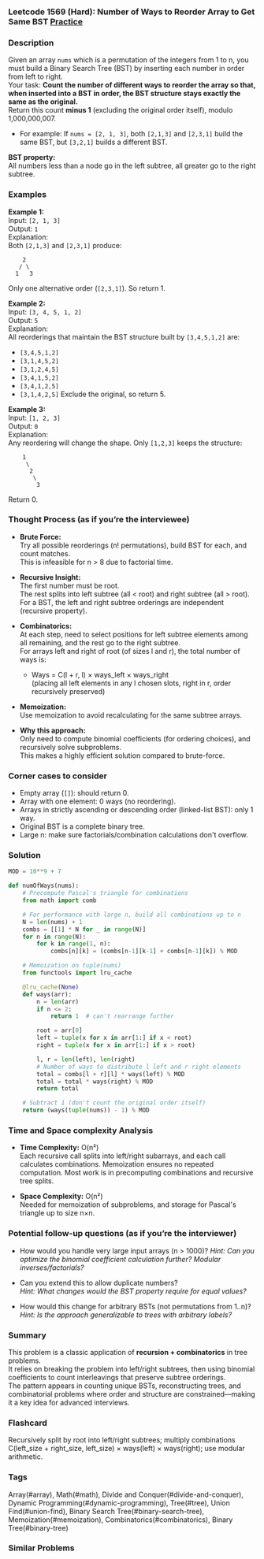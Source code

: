 ### Leetcode 1569 (Hard): Number of Ways to Reorder Array to Get Same BST [Practice](https://leetcode.com/problems/number-of-ways-to-reorder-array-to-get-same-bst)

### Description  
Given an array `nums` which is a permutation of the integers from 1 to n, you must build a Binary Search Tree (BST) by inserting each number in order from left to right.  
Your task: **Count the number of different ways to reorder the array so that, when inserted into a BST in order, the BST structure stays exactly the same as the original.**  
Return this count **minus 1** (excluding the original order itself), modulo 1,000,000,007.  

- For example: If `nums = [2, 1, 3]`, both `[2,1,3]` and `[2,3,1]` build the same BST, but `[3,2,1]` builds a different BST.

**BST property:**  
All numbers less than a node go in the left subtree, all greater go to the right subtree.

### Examples  

**Example 1:**  
Input: `[2, 1, 3]`  
Output: `1`  
Explanation:  
Both `[2,1,3]` and `[2,3,1]` produce:  
```
    2
   / \
  1   3
```
Only one alternative order (`[2,3,1]`). So return 1.

**Example 2:**  
Input: `[3, 4, 5, 1, 2]`  
Output: `5`  
Explanation:  
All reorderings that maintain the BST structure built by `[3,4,5,1,2]` are:
- `[3,4,5,1,2]`
- `[3,1,4,5,2]`
- `[3,1,2,4,5]`
- `[3,4,1,5,2]`
- `[3,4,1,2,5]`
- `[3,1,4,2,5]`
Exclude the original, so return 5.

**Example 3:**  
Input: `[1, 2, 3]`  
Output: `0`  
Explanation:  
Any reordering will change the shape. Only `[1,2,3]` keeps the structure:  
```
    1
     \
      2
       \
        3
```
Return 0.

### Thought Process (as if you’re the interviewee)  
- **Brute Force:**  
  Try all possible reorderings (n! permutations), build BST for each, and count matches.  
  This is infeasible for n > 8 due to factorial time.

- **Recursive Insight:**  
  The first number must be root.  
  The rest splits into left subtree (all < root) and right subtree (all > root).  
  For a BST, the left and right subtree orderings are independent (recursive property).

- **Combinatorics:**  
  At each step, need to select positions for left subtree elements among all remaining, and the rest go to the right subtree.  
  For arrays left and right of root (of sizes l and r), the total number of ways is:
  - Ways = C(l + r, l) × ways_left × ways_right  
    (placing all left elements in any l chosen slots, right in r, order recursively preserved)

- **Memoization:**  
  Use memoization to avoid recalculating for the same subtree arrays.

- **Why this approach:**  
  Only need to compute binomial coefficients (for ordering choices), and recursively solve subproblems.  
  This makes a highly efficient solution compared to brute-force.

### Corner cases to consider  
- Empty array (`[]`): should return 0.
- Array with one element: 0 ways (no reordering).
- Arrays in strictly ascending or descending order (linked-list BST): only 1 way.
- Original BST is a complete binary tree.
- Large n: make sure factorials/combination calculations don't overflow.

### Solution

```python
MOD = 10**9 + 7

def numOfWays(nums):
    # Precompute Pascal's triangle for combinations
    from math import comb

    # For performance with large n, build all combinations up to n
    N = len(nums) + 1
    combs = [[1] * N for _ in range(N)]
    for n in range(N):
        for k in range(1, n):
            combs[n][k] = (combs[n-1][k-1] + combs[n-1][k]) % MOD

    # Memoization on tuple(nums)
    from functools import lru_cache

    @lru_cache(None)
    def ways(arr):
        n = len(arr)
        if n <= 2:
            return 1  # can't rearrange further

        root = arr[0]
        left = tuple(x for x in arr[1:] if x < root)
        right = tuple(x for x in arr[1:] if x > root)

        l, r = len(left), len(right)
        # Number of ways to distribute l left and r right elements
        total = combs[l + r][l] * ways(left) % MOD
        total = total * ways(right) % MOD
        return total

    # Subtract 1 (don't count the original order itself)
    return (ways(tuple(nums)) - 1) % MOD
```

### Time and Space complexity Analysis  

- **Time Complexity:** O(n²)  
  Each recursive call splits into left/right subarrays, and each call calculates combinations. Memoization ensures no repeated computation. Most work is in precomputing combinations and recursive tree splits.

- **Space Complexity:** O(n²)  
  Needed for memoization of subproblems, and storage for Pascal's triangle up to size n×n.

### Potential follow-up questions (as if you’re the interviewer)  

- How would you handle very large input arrays (n > 1000)?
  *Hint: Can you optimize the binomial coefficient calculation further? Modular inverses/factorials?*

- Can you extend this to allow duplicate numbers?  
  *Hint: What changes would the BST property require for equal values?*

- How would this change for arbitrary BSTs (not permutations from 1..n)?  
  *Hint: Is the approach generalizable to trees with arbitrary labels?*

### Summary
This problem is a classic application of **recursion + combinatorics** in tree problems.  
It relies on breaking the problem into left/right subtrees, then using binomial coefficients to count interleavings that preserve subtree orderings.  
The pattern appears in counting unique BSTs, reconstructing trees, and combinatorial problems where order and structure are constrained—making it a key idea for advanced interviews.


### Flashcard
Recursively split by root into left/right subtrees; multiply combinations C(left_size + right_size, left_size) × ways(left) × ways(right); use modular arithmetic.

### Tags
Array(#array), Math(#math), Divide and Conquer(#divide-and-conquer), Dynamic Programming(#dynamic-programming), Tree(#tree), Union Find(#union-find), Binary Search Tree(#binary-search-tree), Memoization(#memoization), Combinatorics(#combinatorics), Binary Tree(#binary-tree)

### Similar Problems
